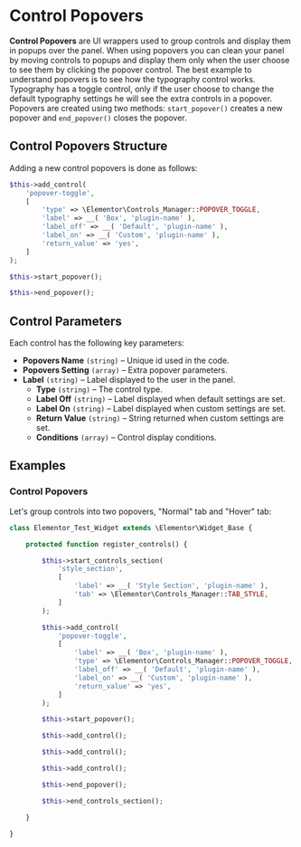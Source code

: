 # Control Popovers

**Control Popovers** are UI wrappers used to group controls and display them in popups over the panel. When using popovers you can clean your panel by moving controls to popups and display them only when the user choose to see them by clicking the popover control. The best example to understand popovers is to see how the typography control works. Typography has a toggle control, only if the user choose to change the default typography settings he will see the extra controls in a popover. Popovers are created using two methods: `start_popover()` creates a new popover and `end_popover()` closes the popover.

## Control Popovers Structure

Adding a new control popovers is done as follows:

```php
$this->add_control(
	'popover-toggle',
	[
		'type' => \Elementor\Controls_Manager::POPOVER_TOGGLE,
		'label' => __( 'Box', 'plugin-name' ),
		'label_off' => __( 'Default', 'plugin-name' ),
		'label_on' => __( 'Custom', 'plugin-name' ),
		'return_value' => 'yes',
	]
);

$this->start_popover();

$this->end_popover();
```

## Control Parameters

Each control has the following key parameters:

* **Popovers Name** `(string)` – Unique id used in the code.
* **Popovers Setting** `(array)` – Extra popover parameters.
* **Label** `(string)` – Label displayed to the user in the panel.
  * **Type** `(string)` – The control type.
  * **Label Off** `(string)` – Label displayed when default settings are set.
  * **Label On** `(string)` – Label displayed when custom settings are set.
  * **Return Value** `(string)` – String returned when custom settings are set.
  * **Conditions** `(array)` – Control display conditions.

## Examples

### Control Popovers

Let's group controls into two popovers, "Normal" tab and "Hover" tab:

```php {13-22,24,32}
class Elementor_Test_Widget extends \Elementor\Widget_Base {

	protected function register_controls() {

		$this->start_controls_section(
			'style_section',
			[
				'label' => __( 'Style Section', 'plugin-name' ),
				'tab' => \Elementor\Controls_Manager::TAB_STYLE,
			]
		);

		$this->add_control(
			'popover-toggle',
			[
				'label' => __( 'Box', 'plugin-name' ),
				'type' => \Elementor\Controls_Manager::POPOVER_TOGGLE,
				'label_off' => __( 'Default', 'plugin-name' ),
				'label_on' => __( 'Custom', 'plugin-name' ),
				'return_value' => 'yes',
			]
		);

		$this->start_popover();

		$this->add_control();

		$this->add_control();

		$this->add_control();

		$this->end_popover();

		$this->end_controls_section();

	}

}
```
